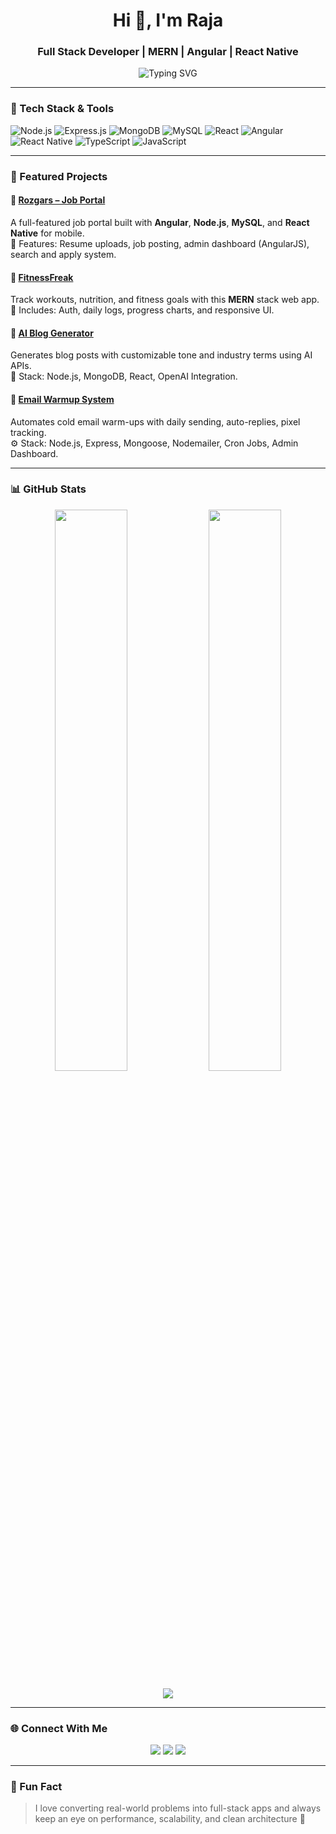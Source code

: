 <h1 align="center">Hi 👋, I'm Raja</h1>
<h3 align="center">Full Stack Developer | MERN | Angular | React Native</h3>

<p align="center">
  <img src="https://readme-typing-svg.demolab.com?font=Fira+Code&duration=2000&pause=1000&center=true&vCenter=true&width=435&lines=Passionate+Full+Stack+Developer;MERN+Stack+%7C+Angular+%7C+React+Native;Building+real-world+web+and+mobile+apps" alt="Typing SVG" />
</p>

---

### 🔧 Tech Stack & Tools

![Node.js](https://img.shields.io/badge/Node.js-339933?logo=node.js&logoColor=white&style=for-the-badge)
![Express.js](https://img.shields.io/badge/Express-000000?logo=express&logoColor=white&style=for-the-badge)
![MongoDB](https://img.shields.io/badge/MongoDB-47A248?logo=mongodb&logoColor=white&style=for-the-badge)
![MySQL](https://img.shields.io/badge/MySQL-4479A1?logo=mysql&logoColor=white&style=for-the-badge)
![React](https://img.shields.io/badge/React-61DAFB?logo=react&logoColor=black&style=for-the-badge)
![Angular](https://img.shields.io/badge/Angular-DD0031?logo=angular&logoColor=white&style=for-the-badge)
![React Native](https://img.shields.io/badge/React_Native-20232A?logo=react&logoColor=61DAFB&style=for-the-badge)
![TypeScript](https://img.shields.io/badge/TypeScript-3178C6?logo=typescript&logoColor=white&style=for-the-badge)
![JavaScript](https://img.shields.io/badge/JavaScript-F7DF1E?logo=javascript&logoColor=black&style=for-the-badge)

---

### 🚀 Featured Projects

#### 🔹 [Rozgars – Job Portal](https://github.com/satyamk001/rozgars)
A full-featured job portal built with **Angular**, **Node.js**, **MySQL**, and **React Native** for mobile.  
🧩 Features: Resume uploads, job posting, admin dashboard (AngularJS), search and apply system.

#### 🔹 [FitnessFreak](https://github.com/satyamk001/fitnessfreak)
Track workouts, nutrition, and fitness goals with this **MERN** stack web app.  
🧘 Includes: Auth, daily logs, progress charts, and responsive UI.

#### 🔹 [AI Blog Generator](https://github.com/satyamk001/ai-blog)
Generates blog posts with customizable tone and industry terms using AI APIs.  
🧠 Stack: Node.js, MongoDB, React, OpenAI Integration.

#### 🔹 [Email Warmup System](https://github.com/satyamk001/email-warmup)
Automates cold email warm-ups with daily sending, auto-replies, pixel tracking.  
⚙️ Stack: Node.js, Express, Mongoose, Nodemailer, Cron Jobs, Admin Dashboard.

---

### 📊 GitHub Stats

<p align="center">
  <img width="48%" src="https://github-readme-stats.vercel.app/api?username=satyamk001&show_icons=true&theme=tokyonight" />
  <img width="48%" src="https://github-readme-streak-stats.herokuapp.com/?user=satyamk001&theme=tokyonight" />
</p>

<p align="center">
  <img src="https://github-readme-activity-graph.vercel.app/graph?username=satyamk001&theme=tokyo-night" />
</p>

---

### 🌐 Connect With Me

<p align="center">
  <a href="mailto:satyamkmr37@gmail.com"><img src="https://img.shields.io/badge/Gmail-D14836?style=for-the-badge&logo=gmail&logoColor=white"/></a>
  <a href="https://www.linkedin.com/in/satyamk001/"><img src="https://img.shields.io/badge/LinkedIn-0A66C2?style=for-the-badge&logo=linkedin&logoColor=white"/></a>
  <a href="https://satyamk001.netlify.app/"><img src="https://img.shields.io/badge/Portfolio-121212?style=for-the-badge&logo=vercel&logoColor=white"/></a>
</p>

---

### 📍 Fun Fact
> I love converting real-world problems into full-stack apps and always keep an eye on performance, scalability, and clean architecture 🧠
